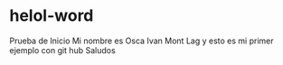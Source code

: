 # helol-word
Prueba de Inicio
Mi nombre es Osca Ivan Mont Lag y esto es mi primer ejemplo con git hub
Saludos
